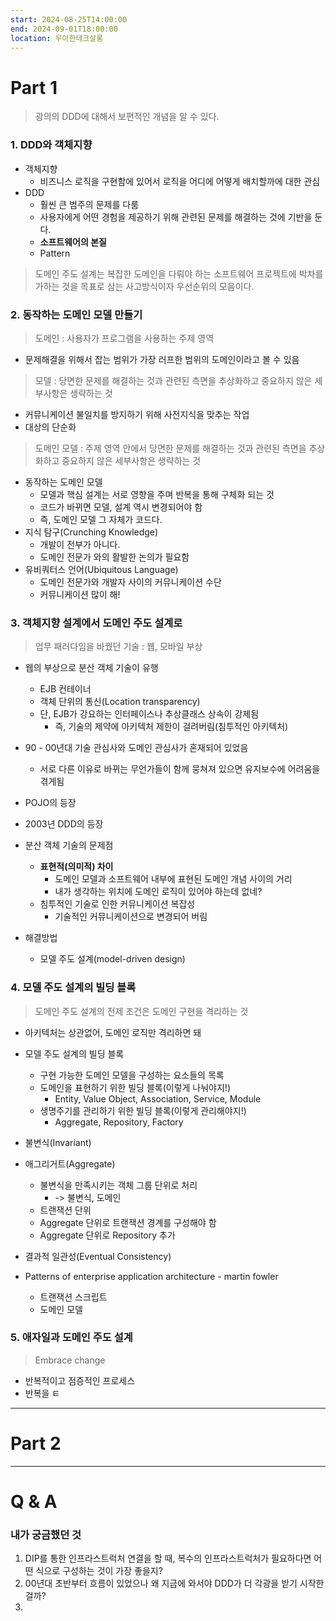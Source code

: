 ```yaml
---
start: 2024-08-25T14:00:00
end: 2024-09-01T18:00:00
location: 우아한테크살롱
---
```

# Part 1
> 광의의 DDD에 대해서 보편적인 개념을 알 수 있다.

### 1. DDD와 객체지향

- 객체지향
	- 비즈니스 로직을 구현함에 있어서 로직을 어디에 어떻게 배치할까에 대한 관심
- DDD
	- 훨씬 큰 범주의 문제를 다룸
	- 사용자에게 어떤 경험을 제공하기 위해 관련된 문제를 해결하는 것에 기반을 둔다.
	- **소프트웨어의 본질**
	- Pattern

> 도메인 주도 설계는 복잡한 도메인을 다뤄야 하는 소프트웨어 프로젝트에 박차를 가하는 것을 목표로 삼는 사고방식이자 우선순위의 모음이다.


### 2.  동작하는 도메인 모델 만들기

> 도메인 : 사용자가 프로그램을 사용하는 주제 영역
- 문제해결을 위해서 잡는 범위가 가장 러프한 범위의 도메인이라고 볼 수 있음

> 모델  : 당면한 문제를 해결하는 것과 관련된 측면을 추상화하고 중요하지 않은 세부사항은 생략하는 것
- 커뮤니케이션 불일치를 방지하기 위해 사전지식을 맞추는 작업
- 대상의 단순화

> 도메인 모델 : 주제 영역 안에서 당면한 문제를 해결하는 것과 관련된 측면을 추상화하고 중요하지 않은 세부사항은 생략하는 것

- 동작하는 도메인 모델
	- 모델과 핵심 설계는 서로 영향을 주며 반복을 통해 구체화 되는 것
	- 코드가 바뀌면 모델, 설계 역시 변경되어야 함
	- 즉, 도메인 모델 그 자체가 코드다.
- 지식 탐구(Crunching Knowledge)
	- 개발이 전부가 아니다.
	- 도메인 전문가 와의 활발한 논의가 필요함
- 유비쿼터스 언어(Ubiquitous Language)
	- 도메인 전문가와 개발자 사이의 커뮤니케이션 수단
	- 커뮤니케이션 많이 해!

### 3. 객체지향 설계에서 도메인 주도 설계로

> 업무 패러다임을 바꿨던 기술 : 웹, 모바일 부상
- 웹의 부상으로 분산 객체 기술이 유행
	- EJB 컨테이너
	- 객체 단위의 통신(Location transparency)
	- 단, EJB가 강요하는 인터페이스나 추상클래스 상속이 강제됨
		- 즉, 기술의 제약에 아키텍처 제한이 걸려버림(침투적인 아키텍처)
- 90 - 00년대 기술 관심사와 도메인 관심사가 혼재되어 있었음
	- 서로 다른 이유로 바뀌는 무언가들이 함께 뭉쳐져 있으면 유지보수에 어려움을 겪게됨
- POJO의 등장
- 2003년 DDD의 등장

- 분산 객체 기술의 문제점
	- **표현적(의미적) 차이**
		- 도메인 모델과 소프트웨어 내부에 표현된 도메인 개념 사이의 거리
		- 내가 생각하는 위치에 도메인 로직이 있어야 하는데 없네?
	- 침투적인 기술로 인한 커뮤니케이션 복잡성
		- 기술적인 커뮤니케이션으로 변경되어 버림
- 해결방법
	- 모델 주도 설계(model-driven design)

### 4. 모델 주도 설계의 빌딩 블록

> 도메인 주도 설계의 전제 조건은 도메인 구현을 격리하는 것
- 아키텍처는 상관없어, 도메인 로직만 격리하면 돼

- 모델 주도 설계의 빌딩 블록
	- 구현 가능한 도메인 모델을 구성하는 요소들의 목록
	- 도메인을 표현하기 위한 빌딩 블록(이렇게 나눠야지!)
		- Entity, Value Object, Association, Service, Module
	- 생명주기를 관리하기 위한 빌딩 블록(이렇게 관리해야지!)
		- Aggregate, Repository, Factory
- 불변식(Invariant)
- 애그리거트(Aggregate)
	- 불변식을 만족시키는 객체 그룹 단위로 처리
		- -> 불변식, 도메인
	- 트랜잭션 단위
	- Aggregate 단위로 트랜잭션 경계를 구성해야 함
	- Aggregate 단위로 Repository 추가
- 결과적 일관성(Eventual Consistency)
- Patterns of enterprise application architecture - martin fowler
	- 트랜잭션 스크립트
	- 도메인 모델

### 5. 애자일과 도메인 주도 설계
> Embrace change
- 반복적이고 점증적인 프로세스
- 반복을 ㅌ


---
# Part 2


---
# Q & A

### 내가 궁금했던 것

1. DIP를 통한 인프라스트럭처 연결을 할 때, 복수의 인프라스트럭처가 필요하다면 어떤 식으로 구성하는 것이 가장 좋을지?
2. 00년대 초반부터 흐름이 있었으나 왜 지금에 와서야 DDD가 더 각광을 받기 시작한걸까?
3. 

